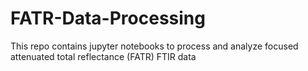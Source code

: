 # FATR-Data-Processing
This repo contains jupyter notebooks to process and analyze focused attenuated total reflectance (FATR) FTIR data
